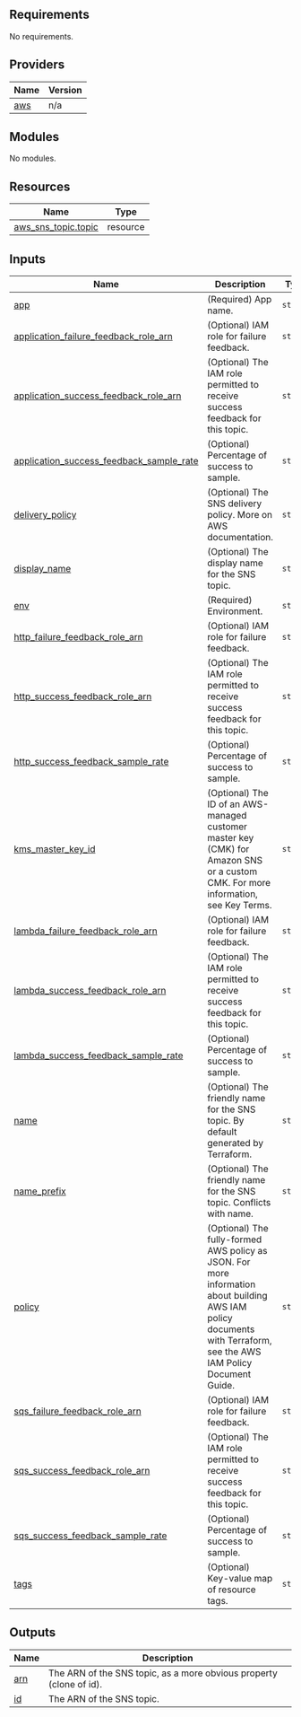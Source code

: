 ## Requirements

No requirements.

## Providers

| Name | Version |
|------|---------|
| <a name="provider_aws"></a> [aws](#provider\_aws) | n/a |

## Modules

No modules.

## Resources

| Name | Type |
|------|------|
| [aws_sns_topic.topic](https://registry.terraform.io/providers/hashicorp/aws/latest/docs/resources/sns_topic) | resource |

## Inputs

| Name | Description | Type | Default | Required |
|------|-------------|------|---------|:--------:|
| <a name="input_app"></a> [app](#input\_app) | (Required) App name. | `string` | n/a | yes |
| <a name="input_application_failure_feedback_role_arn"></a> [application\_failure\_feedback\_role\_arn](#input\_application\_failure\_feedback\_role\_arn) | (Optional) IAM role for failure feedback. | `string` | `""` | no |
| <a name="input_application_success_feedback_role_arn"></a> [application\_success\_feedback\_role\_arn](#input\_application\_success\_feedback\_role\_arn) | (Optional) The IAM role permitted to receive success feedback for this topic. | `string` | `""` | no |
| <a name="input_application_success_feedback_sample_rate"></a> [application\_success\_feedback\_sample\_rate](#input\_application\_success\_feedback\_sample\_rate) | (Optional) Percentage of success to sample. | `string` | `""` | no |
| <a name="input_delivery_policy"></a> [delivery\_policy](#input\_delivery\_policy) | (Optional) The SNS delivery policy. More on AWS documentation. | `string` | `""` | no |
| <a name="input_display_name"></a> [display\_name](#input\_display\_name) | (Optional) The display name for the SNS topic. | `string` | `""` | no |
| <a name="input_env"></a> [env](#input\_env) | (Required) Environment. | `string` | n/a | yes |
| <a name="input_http_failure_feedback_role_arn"></a> [http\_failure\_feedback\_role\_arn](#input\_http\_failure\_feedback\_role\_arn) | (Optional) IAM role for failure feedback. | `string` | `""` | no |
| <a name="input_http_success_feedback_role_arn"></a> [http\_success\_feedback\_role\_arn](#input\_http\_success\_feedback\_role\_arn) | (Optional) The IAM role permitted to receive success feedback for this topic. | `string` | `""` | no |
| <a name="input_http_success_feedback_sample_rate"></a> [http\_success\_feedback\_sample\_rate](#input\_http\_success\_feedback\_sample\_rate) | (Optional) Percentage of success to sample. | `string` | `""` | no |
| <a name="input_kms_master_key_id"></a> [kms\_master\_key\_id](#input\_kms\_master\_key\_id) | (Optional) The ID of an AWS-managed customer master key (CMK) for Amazon SNS or a custom CMK. For more information, see Key Terms. | `string` | `""` | no |
| <a name="input_lambda_failure_feedback_role_arn"></a> [lambda\_failure\_feedback\_role\_arn](#input\_lambda\_failure\_feedback\_role\_arn) | (Optional) IAM role for failure feedback. | `string` | `""` | no |
| <a name="input_lambda_success_feedback_role_arn"></a> [lambda\_success\_feedback\_role\_arn](#input\_lambda\_success\_feedback\_role\_arn) | (Optional) The IAM role permitted to receive success feedback for this topic. | `string` | `""` | no |
| <a name="input_lambda_success_feedback_sample_rate"></a> [lambda\_success\_feedback\_sample\_rate](#input\_lambda\_success\_feedback\_sample\_rate) | (Optional) Percentage of success to sample. | `string` | `""` | no |
| <a name="input_name"></a> [name](#input\_name) | (Optional) The friendly name for the SNS topic. By default generated by Terraform. | `string` | `""` | no |
| <a name="input_name_prefix"></a> [name\_prefix](#input\_name\_prefix) | (Optional) The friendly name for the SNS topic. Conflicts with name. | `string` | `""` | no |
| <a name="input_policy"></a> [policy](#input\_policy) | (Optional) The fully-formed AWS policy as JSON. For more information about building AWS IAM policy documents with Terraform, see the AWS IAM Policy Document Guide. | `string` | `""` | no |
| <a name="input_sqs_failure_feedback_role_arn"></a> [sqs\_failure\_feedback\_role\_arn](#input\_sqs\_failure\_feedback\_role\_arn) | (Optional) IAM role for failure feedback. | `string` | `""` | no |
| <a name="input_sqs_success_feedback_role_arn"></a> [sqs\_success\_feedback\_role\_arn](#input\_sqs\_success\_feedback\_role\_arn) | (Optional) The IAM role permitted to receive success feedback for this topic. | `string` | `""` | no |
| <a name="input_sqs_success_feedback_sample_rate"></a> [sqs\_success\_feedback\_sample\_rate](#input\_sqs\_success\_feedback\_sample\_rate) | (Optional) Percentage of success to sample. | `string` | `""` | no |
| <a name="input_tags"></a> [tags](#input\_tags) | (Optional) Key-value map of resource tags. | `string` | `""` | no |

## Outputs

| Name | Description |
|------|-------------|
| <a name="output_arn"></a> [arn](#output\_arn) | The ARN of the SNS topic, as a more obvious property (clone of id). |
| <a name="output_id"></a> [id](#output\_id) | The ARN of the SNS topic. |

